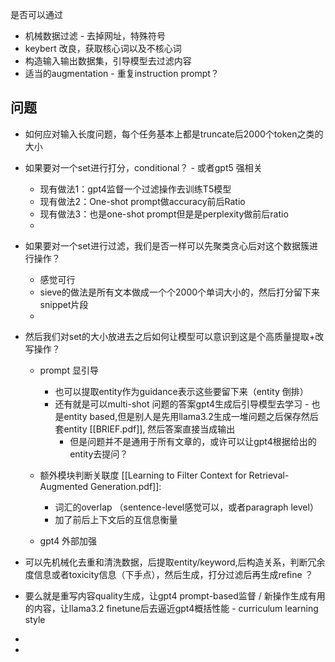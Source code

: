 是否可以通过
- 机械数据过滤 - 去掉网址，特殊符号
- keybert 改良，获取核心词以及不核心词
- 构造输入输出数据集，引导模型去过滤内容
- 适当的augmentation - 重复instruction prompt？

## 问题
- 如何应对输入长度问题，每个任务基本上都是truncate后2000个token之类的大小
- 如果要对一个set进行打分，conditional？ - 或者gpt5 强相关
	- 现有做法1：gpt4监督一个过滤操作去训练T5模型
	- 现有做法2：One-shot prompt做accuracy前后Ratio
	- 现有做法3：也是one-shot prompt但是是perplexity做前后ratio
	- 
- 如果要对一个set进行过滤，我们是否一样可以先聚类贪心后对这个数据簇进行操作？
	- 感觉可行
	- sieve的做法是所有文本做成一个个2000个单词大小的，然后打分留下来snippet片段
	- 
- 然后我们对set的大小放进去之后如何让模型可以意识到这是个高质量提取+改写操作？
	- prompt 显引导
		- 也可以提取entity作为guidance表示这些要留下来（entity 倒排）
		- 还有就是可以multi-shot 问题的答案gpt4生成后引导模型去学习 - 也是entity based,但是别人是先用llama3.2生成一堆问题之后保存然后套entity [[BRIEF.pdf]], 然后答案直接当成输出
			- 但是问题并不是通用于所有文章的，或许可以让gpt4根据给出的entity去提问？
	- 额外模块判断关联度
[[Learning to Filter Context for Retrieval-Augmented Generation.pdf]]:
		- 词汇的overlap （sentence-level感觉可以，或者paragraph level）
		- 加了前后上下文后的互信息衡量
	
	- gpt4 外部加强

- 可以先机械化去重和清洗数据，后提取entity/keyword,后构造关系，判断冗余度信息或者toxicity信息（下手点），然后生成，打分过滤后再生成refine ？
- 要么就是重写内容quality生成，让gpt4 prompt-based监督 / 新操作生成有用的内容，让llama3.2 finetune后去逼近gpt4概括性能 - curriculum learning style
- 
- 
